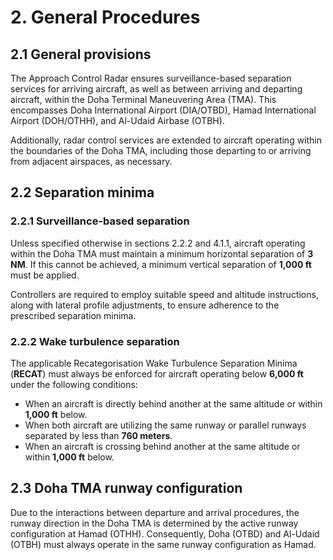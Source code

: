 # 2. General Procedures
## 2.1 General provisions
The Approach Control Radar ensures surveillance-based separation services for arriving aircraft, as well as between arriving and departing aircraft, within the Doha Terminal Maneuvering Area (TMA). This encompasses Doha International Airport (DIA/OTBD), Hamad International Airport (DOH/OTHH), and Al-Udaid Airbase (OTBH).

Additionally, radar control services are extended to aircraft operating within the boundaries of the Doha TMA, including those departing to or arriving from adjacent airspaces, as necessary.

## 2.2 Separation minima
### 2.2.1 Surveillance-based separation
Unless specified otherwise in sections 2.2.2 and 4.1.1, aircraft operating within the Doha TMA must maintain a minimum horizontal separation of **3 NM**. If this cannot be achieved, a minimum vertical separation of **1,000 ft** must be applied.

Controllers are required to employ suitable speed and altitude instructions, along with lateral profile adjustments, to ensure adherence to the prescribed separation minima.

### 2.2.2 Wake turbulence separation
The applicable Recategorisation Wake Turbulence Separation Minima (**RECAT**) must always be enforced for aircraft operating below **6,000 ft** under the following conditions:

- When an aircraft is directly behind another at the same altitude or within **1,000 ft** below.  
- When both aircraft are utilizing the same runway or parallel runways separated by less than **760 meters**.  
- When an aircraft is crossing behind another at the same altitude or within **1,000 ft** below.  

## 2.3 Doha TMA runway configuration
Due to the interactions between departure and arrival procedures, the runway direction in the Doha TMA is determined by the active runway configuration at Hamad (OTHH). Consequently, Doha (OTBD) and Al-Udaid (OTBH) must always operate in the same runway configuration as Hamad.  
